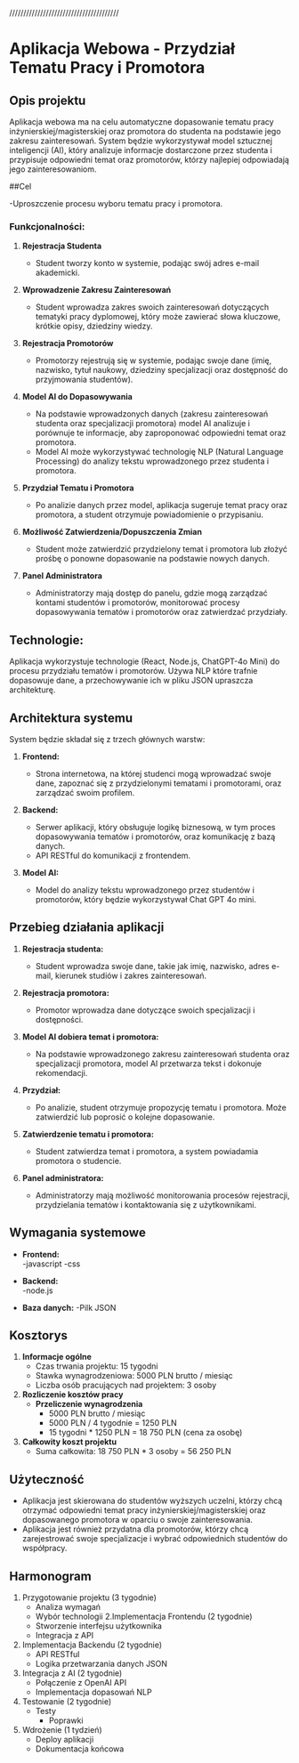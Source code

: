 

///////////////////////////////////////

# Aplikacja Webowa - Przydział Tematu Pracy i Promotora

## Opis projektu

Aplikacja webowa ma na celu automatyczne dopasowanie tematu pracy inżynierskiej/magisterskiej oraz promotora do studenta na podstawie jego zakresu zainteresowań. System będzie wykorzystywał model sztucznej inteligencji (AI), który analizuje informacje dostarczone przez studenta i przypisuje odpowiedni temat oraz promotorów, którzy najlepiej odpowiadają jego zainteresowaniom.

##Cel

-Uproszczenie procesu wyboru tematu pracy i promotora.

### Funkcjonalności:

1. **Rejestracja Studenta**  
   - Student tworzy konto w systemie, podając swój adres e-mail akademicki.

2. **Wprowadzenie Zakresu Zainteresowań**  
   - Student wprowadza zakres swoich zainteresowań dotyczących tematyki pracy dyplomowej, który może zawierać słowa kluczowe, krótkie opisy, dziedziny wiedzy.

3. **Rejestracja Promotorów**  
   - Promotorzy rejestrują się w systemie, podając swoje dane (imię, nazwisko, tytuł naukowy, dziedziny specjalizacji oraz dostępność do przyjmowania studentów).

4. **Model AI do Dopasowywania**  
   - Na podstawie wprowadzonych danych (zakresu zainteresowań studenta oraz specjalizacji promotora) model AI analizuje i porównuje te informacje, aby zaproponować odpowiedni temat oraz promotora.
   - Model AI może wykorzystywać technologię NLP (Natural Language Processing) do analizy tekstu wprowadzonego przez studenta i promotora.

5. **Przydział Tematu i Promotora**  
   - Po analizie danych przez model, aplikacja sugeruje temat pracy oraz promotora, a student otrzymuje powiadomienie o przypisaniu.

6. **Możliwość Zatwierdzenia/Dopuszczenia Zmian**  
   - Student może zatwierdzić przydzielony temat i promotora lub złożyć prośbę o ponowne dopasowanie na podstawie nowych danych.

7. **Panel Administratora**  
   - Administratorzy mają dostęp do panelu, gdzie mogą zarządzać kontami studentów i promotorów, monitorować procesy dopasowywania tematów i promotorów oraz zatwierdzać przydziały.

## Technologie:

Aplikacja wykorzystuje technologie (React, Node.js, ChatGPT-4o Mini) do procesu przydziału tematów i promotorów. Używa NLP które trafnie dopasowuje dane, a przechowywanie ich
w pliku JSON upraszcza architekturę.

## Architektura systemu

System będzie składał się z trzech głównych warstw:

1. **Frontend:**  
   - Strona internetowa, na której studenci mogą wprowadzać swoje dane, zapoznać się z przydzielonymi tematami i promotorami, oraz zarządzać swoim profilem.

2. **Backend:**  
   - Serwer aplikacji, który obsługuje logikę biznesową, w tym proces dopasowywania tematów i promotorów, oraz komunikację z bazą danych.
   - API RESTful do komunikacji z frontendem.

3. **Model AI:**  
   - Model do analizy tekstu wprowadzonego przez studentów i promotorów, który będzie wykorzystywał Chat GPT 4o mini.

## Przebieg działania aplikacji

1. **Rejestracja studenta:**
   - Student wprowadza swoje dane, takie jak imię, nazwisko, adres e-mail, kierunek studiów i zakres zainteresowań.
   
2. **Rejestracja promotora:**
   - Promotor wprowadza dane dotyczące swoich specjalizacji i dostępności.
   
3. **Model AI dobiera temat i promotora:**
   - Na podstawie wprowadzonego zakresu zainteresowań studenta oraz specjalizacji promotora, model AI przetwarza tekst i dokonuje rekomendacji.
   
4. **Przydział:**
   - Po analizie, student otrzymuje propozycję tematu i promotora. Może zatwierdzić lub poprosić o kolejne dopasowanie.

5. **Zatwierdzenie tematu i promotora:**
   - Student zatwierdza temat i promotora, a system powiadamia promotora o studencie.

6. **Panel administratora:**
   - Administratorzy mają możliwość monitorowania procesów rejestracji, przydzielania tematów i kontaktowania się z użytkownikami.

## Wymagania systemowe

- **Frontend:**  
  -javascript
  -css

- **Backend:**  
   -node.js

- **Baza danych:**
   -Pilk JSON

## Kosztorys
1. **Informacje ogólne**
   - Czas trwania projektu: 15 tygodni
   - Stawka wynagrodzeniowa: 5000 PLN brutto / miesiąc
   - Liczba osób pracujących nad projektem: 3 osoby
2. **Rozliczenie kosztów pracy**
   - **Przeliczenie wynagrodzenia**
      - 5000 PLN brutto / miesiąc
      - 5000 PLN / 4 tygodnie = 1250 PLN
      - 15 tygodni * 1250 PLN = 18 750 PLN (cena za osobę)
3. **Całkowity koszt projektu**
   - Suma całkowita: 18 750 PLN * 3 osoby = 56 250 PLN

## Użyteczność

- Aplikacja jest skierowana do studentów wyższych uczelni, którzy chcą otrzymać odpowiedni temat pracy inżynierskiej/magisterskiej oraz dopasowanego promotora w oparciu o swoje zainteresowania.
- Aplikacja jest również przydatna dla promotorów, którzy chcą zarejestrować swoje specjalizacje i wybrać odpowiednich studentów do współpracy.

## Harmonogram 
1. Przygotowanie projektu (3 tygodnie)
      - Analiza wymagań
      - Wybór technologii
2.Implementacja Frontendu	(2 tygodnie)
      - Stworzenie interfejsu użytkownika
      - Integracja z API
3. Implementacja Backendu	(2 tygodnie)
      - API RESTful
      - Logika przetwarzania danych JSON
4. Integracja z AI	(2 tygodnie)
      - Połączenie z OpenAI API
      - Implementacja dopasowań NLP
5. Testowanie	(2 tygodnie)
   	- Testy 
      - Poprawki
6. Wdrożenie	(1 tydzień)
      - Deploy aplikacji
      - Dokumentacja końcowa

